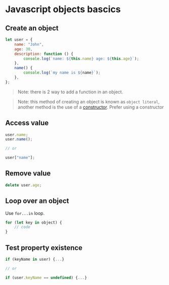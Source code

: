 # Javascript objects bascics

## Create an object

```javascript
let user = {
    name: "John",
    age: 30,
    description: function () {
        console.log(`name: ${this.name} age: ${this.age}`);
    },
    name() {
        console.log(`my name is ${name}`);
    },
};
```
>Note: there is 2 way to add a function in an object.

>Note: this method of creating an object is known as `object literal`, 
> another method is the use of a [constructor](js_object_constructors.md).
> Prefer using a constructor


## Access value

```javascript
user.name;
user.name();

// or

user["name"];
```

## Remove value

```javascript
delete user.age;
```

## Loop over an object

Use `for...in` loop.

```javascript
for (let key in object) {
    // code
}
```

## Test property existence

```javascript
if (keyName in user) {...}

// or

if (user.keyName == undefined) {...}
``` 
